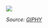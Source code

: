  ![](https://media.giphy.com/media/gbErpwcLlizvi/giphy.gif)  
 
 *Source: [GIPHY](https://media.giphy.com/media/gbErpwcLlizvi/giphy.gif)*
